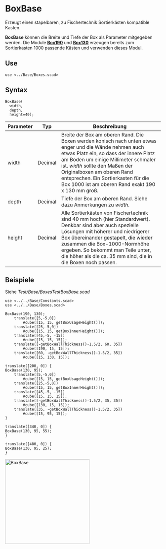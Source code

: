 # BoxBase

Erzeugt einen stapelbaren, zu Fischertechnik Sortierkästen kompatible Kasten.

__BoxBase__ können die Breite und Tiefe der Box als Parameter mitgegeben werden. Die Module [__Box190__](Box190.md) und [__Box130__](Box130.md) erzeugen bereits zum Sortierkasten 1000 passende Kästen und verwenden dieses Modul.

## Use
```
use <../Base/Boxes.scad>
```

## Syntax
```
BoxBase(
  width,
  depth,
  height=40);
```

| Parameter | Typ | Beschreibung |
| ------ | ------ | ------ |
| width | Decimal | Breite der Box am oberen Rand. Die Boxen werden konisch nach unten etwas enger und die Wände nehmen auch etwas Platz ein, so dass der innere Platz am Boden um einige Millimeter schmaler ist. *width* sollte den Maßen der Originalboxen am oberen Rand entsprechen. Ein Sortierkasten für die Box 1000 ist am oberen Rand exakt 190 x 130 mm groß. |
| depth | Decimal | Tiefe der Box am oberen Rand. Siehe dazu Anmerkungen zu *width*. |
| height| Decimal | Alle Sortierkästen von Fischertechnik sind 40 mm hoch (hier Standardwert). Denkbar sind aber auch spezielle Lösungen mit höherer und niedrigerer Box übereinander gestapelt, die wieder zusammen die Box-1000-Normhöhe ergeben. So bekommt man Teile unter, die höher als die ca. 35 mm sind, die in die Boxen noch passen. |

## Beispiele
Siehe *Test/Base/BoxesTestBoxBase.scad*

```
use <../../Base/Constants.scad>
use <../../Base/Boxes.scad>

BoxBase(190, 130);
    translate([5,-5,0])
        #cube([15, 15, getBoxUsageHeight()]);
    translate([25,-5,0])
        #cube([15, 15, getBoxInnerHeight()]);
    translate([45,-5, -15])
        #cube([15, 15, 15]);
    translate([-getBoxWallThickness()-1.5/2, 60, 35])
        #cube([190, 15, 15]);
    translate([60, -getBoxWallThickness()-1.5/2, 35])
        #cube([15, 130, 15]);

translate([200, 0]) {
BoxBase(130, 95);
    translate([5,-5,0])
        #cube([15, 15, getBoxUsageHeight()]);
    translate([25,-5,0])
        #cube([15, 15, getBoxInnerHeight()]);
    translate([45,-5, -15])
        #cube([15, 15, 15]);
    translate([-getBoxWallThickness()-1.5/2, 35, 35])
        #cube([130, 15, 15]);
    translate([35, -getBoxWallThickness()-1.5/2, 35])
        #cube([15, 95, 15]);
}

translate([340, 0]) {
BoxBase(130, 95, 55);
}

translate([480, 0]) {
BoxBase(130, 95, 25);
}
```

<img width="273" alt="BoxBase" src="https://user-images.githubusercontent.com/48654609/169524955-e52353c2-5317-4998-82a4-dbf38ca9136f.png">
